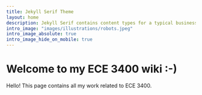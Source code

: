 ```yaml
---
title: Jekyll Serif Theme
layout: home
description: Jekyll Serif contains content types for a typical business website. The theme is fully responsive, blazing fast and artfully illustrated.
intro_image: "images/illustrations/robots.jpeg"
intro_image_absolute: true
intro_image_hide_on_mobile: true
---
```


# Welcome to my ECE 3400 wiki :-)

Hello! This page contains all my work related to ECE 3400.